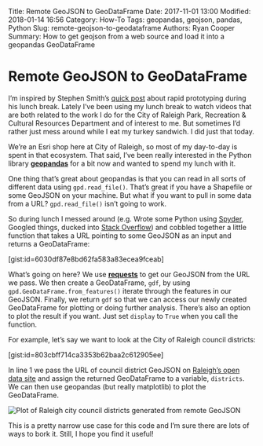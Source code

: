 Title: Remote GeoJSON to GeoDataFrame
Date: 2017-11-01 13:00
Modified: 2018-01-14 16:56
Category: How-To
Tags: geopandas, geojson, pandas, Python
Slug: remote-geojson-to-geodataframe
Authors: Ryan Cooper
Summary: How to get geojson from a web source and load it into a geopandas GeoDataFrame

# Remote GeoJSON to GeoDataFrame

I’m inspired by Stephen Smith’s [quick post](https://medium.com/@TheMapSmith/messin-around-with-maps-ce3a3ffd86c) about rapid prototyping during his lunch break. Lately I’ve been using my lunch break to watch videos that are both related to the work I do for the City of Raleigh Park, Recreation & Cultural Resources Department and of interest to me. But sometimes I’d rather just mess around while I eat my turkey sandwich. I did just that today.

We’re an Esri shop here at City of Raleigh, so most of my day-to-day is spent in that ecosystem. That said, I’ve been really interested in the Python library **[geopandas](http://geopandas.org/index.html)** for a bit now and wanted to spend my lunch with it.

One thing that’s great about geopandas is that you can read in all sorts of different data using `gpd.read_file()`. That’s great if you have a Shapefile or some GeoJSON on your machine. But what if you want to pull in some data from a URL? `gpd.read_file()` isn’t going to work.

So during lunch I messed around (e.g. Wrote some Python using [Spyder](https://github.com/spyder-ide), Googled things, ducked into [Stack Overflow](https://stackoverflow.com/questions/37728540/create-a-geodataframe-from-a-geojson-object)) and cobbled together a little function that takes a URL pointing to some GeoJSON as an input and returns a GeoDataFrame:

[gist:id=6030df87e8bd62fa583a83ecea9fceab]

What’s going on here? We use **[requests](http://docs.python-requests.org/en/master/)** to get our GeoJSON from the URL we pass. We then create a GeoDataFrame, `gdf`, by using `gpd.GeoDataFrame.from_features()` iterate through the features in our GeoJSON. Finally, we return `gdf` so that we can access our newly created GeoDataFrame for plotting or doing further analysis. There’s also an option to plot the result if you want. Just set `display` to `True` when you call the function.

For example, let’s say we want to look at the City of Raleigh council districts:

[gist:id=803cbff714ca3353b62baa2c612905ee]

In line 1 we pass the URL of council district GeoJSON on [Raleigh’s open data site](http://data-ral.opendata.arcgis.com/) and assign the returned GeoDataFrame to a variable, `districts`. We can then use geopandas (but really matplotlib) to plot the GeoDataFrame.

![Plot of Raleigh city council districts generated from remote GeoJSON]({filename}/images/remote-geojson-to-geodataframe_1.png)

This is a pretty narrow use case for this code and I’m sure there are lots of ways to bork it. Still, I hope you find it useful!

